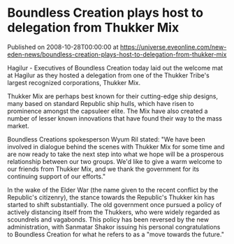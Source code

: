 # Boundless Creation plays host to delegation from Thukker Mix
Published on 2008-10-28T00:00:00 at https://universe.eveonline.com/new-eden-news/boundless-creation-plays-host-to-delegation-from-thukker-mix

Hagilur - Executives of Boundless Creation today laid out the welcome mat at Hagilur as they hosted a delegation from one of the Thukker Tribe's largest recognized corporations, Thukker Mix.

Thukker Mix are perhaps best known for their cutting-edge ship designs, many based on standard Republic ship hulls, which have risen to prominence amongst the capsuleer elite.  The Mix have also created a number of lesser known innovations that have found their way to the mass market.

Boundless Creations spokesperson Wyum Ril stated: "We have been involved in dialogue behind the scenes with Thukker Mix for some time and are now ready to take the next step into what we hope will be a prosperous relationship between our two groups.  We'd like to give a warm welcome to our friends from Thukker Mix, and we thank the government for its continuing support of our efforts."

In the wake of the Elder War (the name given to the recent conflict by the Republic's citizenry), the stance towards the Republic's Thukker kin has started to shift substantially.  The old government once pursued a policy of actively distancing itself from the Thukkers, who were widely regarded as scoundrels and vagabonds.  This policy has been reversed by the new administration, with Sanmatar Shakor issuing his personal congratulations to Boundless Creation for what he refers to as a "move towards the future."
